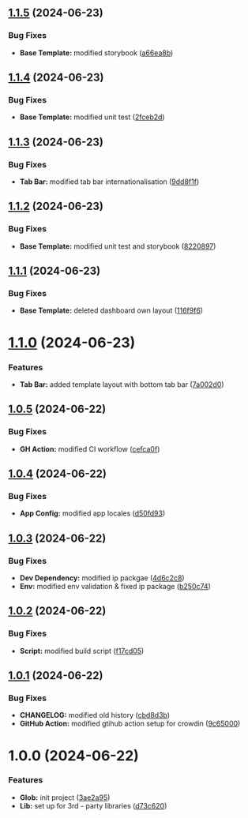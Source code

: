 ## [1.1.5](https://github.com/JtotheDoubleO/restos-frontend/compare/v1.1.4...v1.1.5) (2024-06-23)


### Bug Fixes

* **Base Template:** modified storybook ([a66ea8b](https://github.com/JtotheDoubleO/restos-frontend/commit/a66ea8b9d204c21fa6f505b88edec0585adb6bd2))

## [1.1.4](https://github.com/JtotheDoubleO/restos-frontend/compare/v1.1.3...v1.1.4) (2024-06-23)


### Bug Fixes

* **Base Template:** modified unit test ([2fceb2d](https://github.com/JtotheDoubleO/restos-frontend/commit/2fceb2dae74ab88eeb70bd314572d5f714e9a807))

## [1.1.3](https://github.com/JtotheDoubleO/restos-frontend/compare/v1.1.2...v1.1.3) (2024-06-23)


### Bug Fixes

* **Tab Bar:** modified tab bar internationalisation ([9dd8f1f](https://github.com/JtotheDoubleO/restos-frontend/commit/9dd8f1f1a2130b18c1910a100036f5b8f0f17ebd))

## [1.1.2](https://github.com/JtotheDoubleO/restos-frontend/compare/v1.1.1...v1.1.2) (2024-06-23)


### Bug Fixes

* **Base Template:** modified unit test and storybook ([8220897](https://github.com/JtotheDoubleO/restos-frontend/commit/8220897cc6f18209093717cdd2018f4c37f2285c))

## [1.1.1](https://github.com/JtotheDoubleO/restos-frontend/compare/v1.1.0...v1.1.1) (2024-06-23)


### Bug Fixes

* **Base Template:** deleted dashboard own layout ([116f9f6](https://github.com/JtotheDoubleO/restos-frontend/commit/116f9f6b0c60fd6e6b0827235a233acdd8805bc0))

# [1.1.0](https://github.com/JtotheDoubleO/restos-frontend/compare/v1.0.5...v1.1.0) (2024-06-23)


### Features

* **Tab Bar:** added template layout with bottom tab bar ([7a002d0](https://github.com/JtotheDoubleO/restos-frontend/commit/7a002d0ad63bfcf7e34dfe51be5da224d8057a7b))

## [1.0.5](https://github.com/JtotheDoubleO/restos-frontend/compare/v1.0.4...v1.0.5) (2024-06-22)


### Bug Fixes

* **GH Action:** modified CI workflow ([cefca0f](https://github.com/JtotheDoubleO/restos-frontend/commit/cefca0f2b328fde881c903c48d182450e61c3519))

## [1.0.4](https://github.com/JtotheDoubleO/restos-frontend/compare/v1.0.3...v1.0.4) (2024-06-22)


### Bug Fixes

* **App Config:** modified app locales ([d50fd93](https://github.com/JtotheDoubleO/restos-frontend/commit/d50fd93159c746e9a8980d3c8d92973c8905b276))

## [1.0.3](https://github.com/JtotheDoubleO/restos-frontend/compare/v1.0.2...v1.0.3) (2024-06-22)


### Bug Fixes

* **Dev Dependency:** modified ip packgae ([4d6c2c8](https://github.com/JtotheDoubleO/restos-frontend/commit/4d6c2c82d3c815a87222d6c1b11fe5bae6b0395d))
* **Env:** modified env validation & fixed ip package ([b250c74](https://github.com/JtotheDoubleO/restos-frontend/commit/b250c74d7345a266960f81e6e62596ede3d75dd7))

## [1.0.2](https://github.com/JtotheDoubleO/restos-frontend/compare/v1.0.1...v1.0.2) (2024-06-22)


### Bug Fixes

* **Script:** modified build script ([f17cd05](https://github.com/JtotheDoubleO/restos-frontend/commit/f17cd05495fc5b424d6d1b3177846a4182db798e))

## [1.0.1](https://github.com/JtotheDoubleO/restos-frontend/compare/v1.0.0...v1.0.1) (2024-06-22)


### Bug Fixes

* **CHANGELOG:** modified old history ([cbd8d3b](https://github.com/JtotheDoubleO/restos-frontend/commit/cbd8d3b7c91bdc99b4be7cbefe6423c28dbdd678))
* **GitHub Action:** modified gtihub action setup for crowdin ([9c65000](https://github.com/JtotheDoubleO/restos-frontend/commit/9c6500048c3f6fb8c5bb34b05d92f71d52d5ac0a))

# 1.0.0 (2024-06-22)


### Features

* **Glob:** init project ([3ae2a95](https://github.com/JtotheDoubleO/restos-frontend/commit/3ae2a9529d19138a44f33b4829dcec88c559761e))
* **Lib:** set up for 3rd - party libraries ([d73c620](https://github.com/JtotheDoubleO/restos-frontend/commit/d73c620b9e16fa48d51ac7d088084f045b5e1c11))
